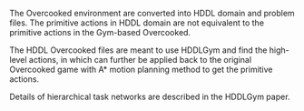 The Overcooked environment are converted into HDDL domain and problem files. The primitive actions in HDDL domain are not equivalent to the primitive actions in the Gym-based Overcooked. 

The HDDL Overcooked files are meant to use HDDLGym and find the high-level actions, in which can further be applied back to the original Overcooked game with A* motion planning method to get the primitive actions.

Details of hierarchical task networks are described in the HDDLGym paper.